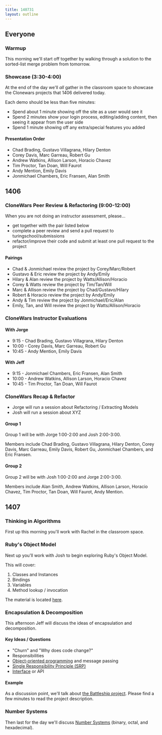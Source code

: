 ```yaml
---
title: 140731
layout: outline
---
```


## Everyone

### Warmup

This morning we'll start off together by walking through a solution to the
sorted-list merge problem from tomorrow.

### Showcase (3:30-4:00)

At the end of the day we'll *all* gather in the classroom space to showcase the
Clonewars projects that 1406 delivered today.

Each demo should be less than five minutes:

* Spend about 1 minute showing off the site as a user would see it
* Spend 2 minutes show your login process, editing/adding content, then
seeing it appear from the user side
* Spend 1 minute showing off any extra/special features you added

#### Presentation Order

* Chad Brading, Gustavo Villagrana, Hilary Denton
* Corey Davis, Marc Garreau, Robert Gu
* Andrew Watkins, Allison Larson, Horacio Chavez
* Tim Proctor, Tan Doan, Will Faurot
* Andy Mention, Emily Davis
* Jonmichael Chambers, Eric Fransen, Alan Smith

## 1406

### CloneWars Peer Review & Refactoring (9:00-12:00)

When you are not doing an instructor assessment, please...

* get together with the pair listed below
* complete a peer review and send a pull request to turingschool/submissions
* refactor/improve their code and submit at least one pull request to the project

#### Pairings

* Chad & Jonmichael review the project by Corey/Marc/Robert
* Gustavo & Eric review the project by Andy/Emily
* Hilary & Alan review the project by Watts/Allison/Horacio
* Corey & Watts review the project by Tim/Tan/Will
* Marc & Allison review the project by Chad/Gustavo/Hilary
* Robert & Horacio review the project by Andy/Emily
* Andy & Tim review the project by Jonmichael/Eric/Alan
* Emily, Tan, and Will review the project by Watts/Allison/Horacio

### CloneWars Instructor Evaluations

#### With Jorge

* 9:15 - Chad Brading, Gustavo Villagrana, Hilary Denton
* 10:00 - Corey Davis, Marc Garreau, Robert Gu
* 10:45 - Andy Mention, Emily Davis

#### With Jeff

* 9:15 - Jonmichael Chambers, Eric Fransen, Alan Smith
* 10:00 - Andrew Watkins, Allison Larson, Horacio Chavez
* 10:45 - Tim Proctor, Tan Doan, Will Faurot

### CloneWars Recap & Refactor

* Jorge will run a session about Refactoring / Extracting Models
* Josh will run a session about XYZ

#### Group 1

Group 1 will be with Jorge 1:00-2:00 and Josh 2:00-3:00.

Members include Chad Brading, Gustavo Villagrana, Hilary Denton, Corey Davis, Marc Garreau, Emily Davis, Robert Gu, Jonmichael Chambers, and Eric Fransen.

#### Group 2

Group 2 will be with Josh 1:00-2:00 and Jorge 2:00-3:00.

Members include Alan Smith, Andrew Watkins, Allison Larson, Horacio Chavez, Tim Proctor, Tan Doan, Will Faurot, Andy Mention.

## 1407

### Thinking in Algorithms

First up this morning you'll work with Rachel in the classroom space.

### Ruby's Object Model

Next up you'll work with Josh to begin exploring Ruby's Object Model.

This will cover:

1. Classes and Instances
2. Bindings
3. Variables
4. Method lookup / invocation

The material is located [here](https://gist.github.com/JoshCheek/9d99becad60d5d2a57b8).

### Encapsulation & Decomposition

This afternoon Jeff will discuss the ideas of encapsulation and decomposition.

#### Key Ideas / Questions

* "Churn" and "Why does code change?"
* Responsibilities
* [Object-oriented programming](http://en.wikipedia.org/wiki/Object_oriented) and message passing
* [Single Responsibility Principle (SRP)](http://en.wikipedia.org/wiki/Single_responsibility_principle)
* [Interface](http://en.wikipedia.org/wiki/Interface_(computing)) or API

#### Example

As a discussion point, we'll talk about [the Battleship project](http://tutorials.jumpstartlab.com/projects/battleship.html).
Please find a few minutes to read the project description.

### Number Systems

Then last for the day we'll discuss [Number Systems](http://tutorials.jumpstartlab.com/academy/workshops/number_systems.html)
(binary, octal, and hexadecimal).
